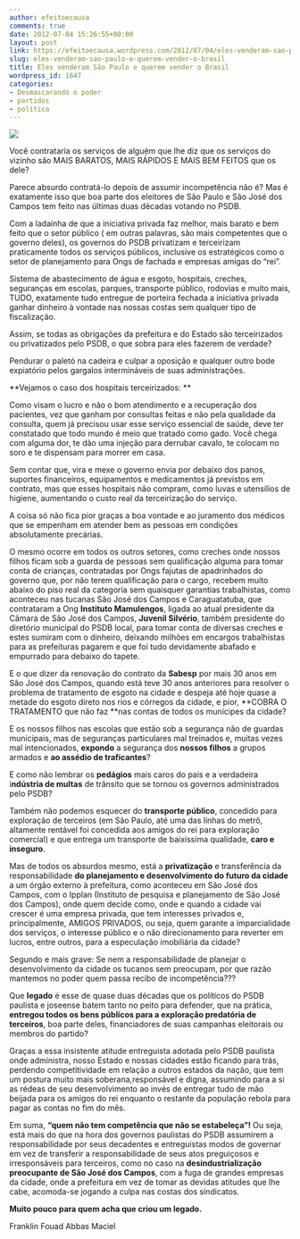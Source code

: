 ```yaml
---
author: efeitoecausa
comments: true
date: 2012-07-04 15:26:55+00:00
layout: post
link: https://efeitoecausa.wordpress.com/2012/07/04/eles-venderam-sao-paulo-e-querem-vender-o-brasil/
slug: eles-venderam-sao-paulo-e-querem-vender-o-brasil
title: Eles venderam São Paulo e querem vender o Brasil
wordpress_id: 1647
categories:
- Desmascarando o poder
- partidos
- política
---
```


[
![](http://efeitoecausa.files.wordpress.com/2012/07/015476257-ex00.jpg)](http://efeitoecausa.files.wordpress.com/2012/07/015476257-ex00.jpg)

Você contrataria os serviços de alguém que lhe diz que os serviços do vizinho são MAIS BARATOS, MAIS RÁPIDOS E MAIS BEM FEITOS que os dele?



Parece absurdo contratá-lo depois de assumir incompetência não é? Mas é exatamente isso que boa parte dos eleitores de São Paulo e São José dos Campos tem feito nas últimas duas décadas votando no PSDB.



Com a ladainha de que a iniciativa privada faz melhor, mais barato e bem feito que o setor público ( em outras palavras, são mais competentes que o governo deles), os governos do PSDB privatizam e terceirizam praticamente todos os serviços públicos, inclusive os estratégicos como o setor de planejamento para Ongs de fachada e empresas amigas do “rei”.



Sistema de abastecimento de água e esgoto, hospitais, creches, seguranças em escolas, parques, transporte público, rodovias e muito mais, TUDO, exatamente tudo entregue de porteira fechada a iniciativa privada ganhar dinheiro à vontade nas nossas costas sem qualquer tipo de fiscalização.



Assim, se todas as obrigações da prefeitura e do Estado são terceirizados ou privatizados pelo PSDB, o que sobra para eles fazerem de verdade? 

Pendurar o paletó na cadeira e culpar a oposição e qualquer outro bode expiatório pelos gargalos intermináveis de suas administrações.



**Vejamos o caso dos hospitais terceirizados: **



Como visam o lucro e não o bom atendimento e a recuperação dos pacientes, vez que ganham por consultas feitas e não pela qualidade da consulta, quem já precisou usar esse serviço essencial de saúde, deve ter constatado que todo mundo é meio que tratado como gado. Você chega com alguma dor, te dão uma injeção para derrubar cavalo, te colocam no soro e te dispensam para morrer em casa. 

Sem contar que, vira e mexe o governo envia por debaixo dos panos, suportes financeiros, equipamentos e medicamentos já previstos em contrato, mas que esses hospitais não compram, como luvas e utensílios de higiene, aumentando o custo real da terceirização do serviço.

A coisa só não fica pior graças a boa vontade e ao juramento dos médicos que se empenham em atender bem as pessoas em condições absolutamente precárias.



O mesmo ocorre em todos os outros setores, como creches onde nossos filhos ficam sob a guarda de pessoas sem qualificação alguma para tomar conta de crianças, contratadas por Ongs fajutas de apadrinhados do governo que, por não terem qualificação para o cargo, recebem muito abaixo do piso real da categoria sem quaisquer garantias trabalhistas, como aconteceu nas tucanas São José dos Campos e Caraguatatuba, que contrataram a Ong **Instituto Mamulengos**, ligada ao atual presidente da Câmara de São José dos Campos, **Juvenil Silvério**, também presidente do diretório municipal do PSDB local, para tomar conta de diversas creches e estes sumiram com o dinheiro, deixando milhões em encargos trabalhistas para as prefeituras pagarem e que foi tudo devidamente abafado e empurrado para debaixo do tapete.



E o que dizer da renovação do contrato da **Sabesp** por mais 30 anos em São José dos Campos, quando está teve 30 anos anteriores para resolver o problema de tratamento de esgoto na cidade e despeja até hoje quase a metade do esgoto direto nos rios e córregos da cidade, e pior, **COBRA O TRATAMENTO que não faz **nas contas de todos os munícipes da cidade?



E os nossos filhos nas escolas que estão sob a segurança não de guardas municipais, mas de seguranças particulares mal treinados e, muitas vezes mal intencionados, **expondo** a segurança dos **nossos filhos** a grupos armados e **ao assédio de traficantes**?



E como não lembrar os **pedágios** mais caros do país e a verdadeira i**ndústria de multas** de trânsito que se tornou os governos administrados pelo PSDB?



Também não podemos esquecer do **transporte público**, concedido para exploração de terceiros (em São Paulo, até uma das linhas do metrô, altamente rentável foi concedida aos amigos do rei para exploração comercial) e que entrega um transporte de baixíssima qualidade, **caro e inseguro**.



Mas de todos os absurdos mesmo, está a **privatização** e transferência da responsabilidade **do planejamento e desenvolvimento do futuro da cidade** a um órgão externo à prefeitura, como aconteceu em São José dos Campos, com o Ipplan (Instituto de pesquisa e planejamento de São José dos Campos), onde quem decide como, onde e quando a cidade vai crescer é uma empresa privada, que tem interesses privados e, principalmente, AMIGOS PRIVADOS, ou seja, quem garante a imparcialidade dos serviços, o interesse público e o não direcionamento para reverter em lucros, entre outros, para a especulação imobiliária da cidade?

Segundo e mais grave: Se nem a responsabilidade de planejar o desenvolvimento da cidade os tucanos sem preocupam, por que razão mantemos no poder quem passa recibo de incompetência???



Que **legado** é esse de quase duas décadas que os políticos do PSDB paulista e joseense batem tanto no peito para defender, que na prática, **entregou todos os bens públicos para a exploração predatória de terceiros**, boa parte deles, financiadores de suas campanhas eleitorais ou membros do partido?



Graças a essa insistente atitude entreguista adotada pelo PSDB paulista onde administra, nosso Estado e nossas cidades estão ficando para trás, perdendo competitividade em relação a outros estados da nação, que tem um postura muito mais soberana,responsável e digna, assumindo para a si as rédeas de seu desenvolvimento ao invés de entregar tudo de mão beijada para os amigos do rei enquanto o restante da população rebola para pagar as contas no fim do mês.



Em suma, **“quem não tem competência que não se estabeleça”!** Ou seja, está mais do que na hora dos governos paulistas do PSDB assumirem a responsabilidade por seus decadentes e entreguistas modos de governar em vez de transferir a responsabilidade de seus atos preguiçosos e irresponsáveis para terceiros, como no caso na **desindustrialização preocupante de São José dos Campos**, com a fuga de grandes empresas da cidade, onde a prefeitura em vez de tomar as devidas atitudes que lhe cabe, acomoda-se jogando a culpa nas costas dos sindicatos.



**Muito pouco para quem acha que criou um legado.**



Franklin Fouad Abbas Maciel



